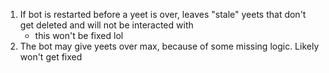 1. If bot is restarted before a yeet is over, leaves "stale" yeets that don't get deleted and will not be interacted with
    - this won't be fixed lol
2. The bot may give yeets over max, because of some missing logic. Likely won't get fixed